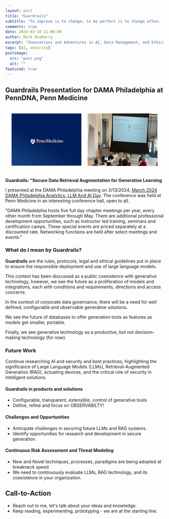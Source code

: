 ```yaml
---
layout: post
title: "Guardrails"
subtitle: "To improve is to change; to be perfect is to change often. - Winston Churchill"
comments: true
date: 2024-03-10 21:00:00
author: Mark Roxberry
excerpt: "Innovations and Adventures in AI, Data Management, and Ethical Hacking"
tags: [AI, security]
postimage:
  src: "post.png"
  alt: ""
featured: true
---
```


## Guardrails Presentation for DAMA Philadelphia at PennDNA, Penn Medicine

<!-- ![Penn DNA at Penn Med](penndna.png)![Venue at Penn Med](venue.png) -->

<div style="display:flex; padding: 20px;">
     <div style="flex:1;padding-right:10px;">
          <img src="./penndna.png" width="400"/>
     </div>
     <div style="flex:1;padding-left:10px;">
          <img src="./venue.png" width="400"/>
     </div>
</div>

**Guardrails:  “Secure Data Retrieval Augmentation for Generative Learning**

I presented at the DAMA Philadelphia meeting on 3/13/2024, [March 2024 DAMA Philadelphia Analytics, LLM And AI Day](https://dama-phila.org/meetinginfo.php?id=23&ts=1709652574).  The conference was held at Penn Medicine in an interesting conference hall, open to all.

"DAMA Philadelphia hosts five full day chapter meetings per year, every other month from September through May. There are additional professional development opportunities, such as instructor led training, seminars and certification camps. These special events are priced separately at a discounted rate. Networking functions are held after select meetings and events."

### What do I mean by Guardrails?

**Guardrails** are the rules, protocols, legal and ethical guidelines put in place to ensure the responsible deployment and use of large language models.

This context has been discussed as a public coexistence with generative technology, however, we see the future as a proliferation of models and integrations, each with conditions and requirements, directions and access concerns.

In the context of corporate data governance, there will be a need for well defined, configurable and observable generative solutions.

We see the future of databases to offer generation tools as features as models get smaller, portable.

Finally, we see generative technology as a productive, but not decision-making technology (for now).

### Future Work

Continue researching AI and security and best practices, highlighting the significance of Large Language Models (LLMs), Retrieval-Augmented Generation (RAG), actuating devices, and the critical role of security in intelligent solutions.

#### Guardrails in products and solutions
- Configurable, transparent, extensible, control of generative tools
- Define, refine and focus on OBSERVABILTY!
#### Challenges and Opportunities
- Anticipate challenges in securing future LLMs and RAG systems.
- Identify opportunities for research and development in secure generation.
#### Continuous Risk Assessment and Threat Modeling
- New and Novel techniques, processes, paradigms are being adopted at breakneck speed
- We need to continuously evaluate LLMs, RAG technology, and its coexistence in your organization.


## Call-to-Action
- Reach out to me, let's talk about your ideas and knowledge.
- Keep reading, experimenting, prototyping - we are at the starting line.

